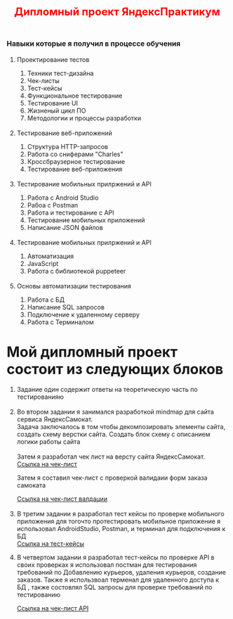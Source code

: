 
<div align="center">
  <h1 style="font-size: 24px; color: red; margin-bottom: 2em;">Дипломный проект ЯндексПрактикум</h1>
</div>
<h1><font size="3">Навыки которые я получил в процессе обучения</font></h1>
<ol>
   <li>Проектирование тестов</li>
  <ol>
    <li>Техники тест-дизайна</li>
    <li>Чек-листы</li>
    <li>Тест-кейсы</li>
    <li>Функциональное тестирование</li>
    <li>Тестирование UI</li>
    <li>Жизненый цикл ПО</li>
    <li>Методологии и процессы разработки</li>
    
  </ol>
  <br>
  <li>Тестирование веб-приложений</li>
  <ol>
    <li>Структура HTTP-запросов</li>
    <li>Работа со сниферами "Сharles"</li>
    <li>Кроссбраузерное тестирование</li>
    <li>Тестирование веб-приложения</li>
  </ol>
    <br>
  <li>Тестирование мобильных прилржений и API</li>
    <ol>
      <li>Работа с Android Studio</li>
      <li>Рабоа с Postman</li>
      <li>Работа и тестирование с API</li>
      <li>Тестирование мобильных приложений</li>
      <li>Написание JSON файлов</li>
    </ol>
  </li>
    <br>
   <li>Тестирование мобильных прилржений и API</li>
    <ol>
      <li>Автоматизация</li>
      <li>JavaScript</li>
      <li>Работа с библиотекой puppeteer</li>
    </ol>
  </li>
  <br>
     <li>Основы автоматизации тестирования</li>
    <ol>
      <li>Работа с БД</li>
      <li>Написание SQL запросов</li>
      <li>Подключение к удаленному серверу</li>
      <li>Работа с Терминалом</li>
    </ol>
  </li>
</ol>

<h1><font size="6">Мой дипломный проект состоит из следующих блоков</font></h1>
    
<ol>
   <li>Задание один содержит ответы на теоретическую часть по тестированияю</li><br>
   <li>Во втором задании я занимался разработкой mindmap для сайта сервиса ЯндексСамокат.<br>Задача заключалось в том чтобы декомпозировать элементы сайта, создать схему верстки сайта. Создать блок схему с описанием логики работы сайта<br>
   <br>Затем я разработал чек лист на версту сайта ЯндексСамокат.<br><a href="https://docs.google.com/spreadsheets/d/1S3sYhHkKRpIOqvLSzWysqT4XU6RhHfZWQAnSXwjuhtA/edit#gid=487831728">Ссылка на чек-лист</a>
<p>Затем я составил чек-лист с проверкой валидаии форм заказа самоката</p>  
<a href="https://docs.google.com/spreadsheets/d/1S3sYhHkKRpIOqvLSzWysqT4XU6RhHfZWQAnSXwjuhtA/edit#gid=1293309445">Ссылка на чек-лист валдации</a></li><br>
  <li>В третим задании я разработал тест кейсы по проверке мобильного приложения для тогочто протестировать мобильное приложение я использовал AndroidStudio, Postman, и терминал для подключения к БД<br>
  <a href="https://docs.google.com/spreadsheets/d/1S3sYhHkKRpIOqvLSzWysqT4XU6RhHfZWQAnSXwjuhtA/edit#gid=359153222">Ссылка на тест-кейсы</a>
   
  </li>
  
  <li>
    <p>В четвертом задании я разработал тест-кейсы по проверке API в своих проверках я  использовал постман для тестирования требований по Добавлению курьеров, удаления курьеров, создание заказов. Также я использвоал терменал для удаленного доступа к БД , также состовлял SQL запросы для проверке требований по тестированию</p>
    <a href="https://docs.google.com/spreadsheets/d/1S3sYhHkKRpIOqvLSzWysqT4XU6RhHfZWQAnSXwjuhtA/edit#gid=127478507">Ссылка на чек-лист API</a>
  </li>
</ol>
